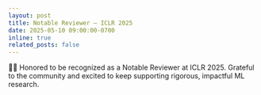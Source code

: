 ```yaml
---
layout: post
title: Notable Reviewer — ICLR 2025
date: 2025-05-10 09:00:00-0700
inline: true
related_posts: false
---
```


🏅🔗 Honored to be recognized as a Notable Reviewer at ICLR 2025. Grateful to the community and excited to keep supporting rigorous, impactful ML research.
